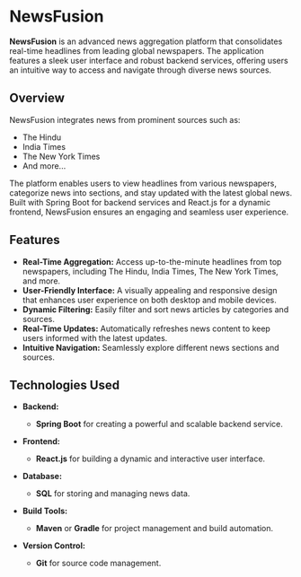 # NewsFusion

**NewsFusion** is an advanced news aggregation platform that consolidates real-time headlines from leading global newspapers. 
The application features a sleek user interface and robust backend services, offering users an intuitive way to access and navigate through diverse news sources.

## Overview

NewsFusion integrates news from prominent sources such as:
- The Hindu
- India Times
- The New York Times
- And more...

The platform enables users to view headlines from various newspapers, categorize news into sections, and stay updated with the latest global news. 
Built with Spring Boot for backend services and React.js for a dynamic frontend, NewsFusion ensures an engaging and seamless user experience.

## Features

- **Real-Time Aggregation:** Access up-to-the-minute headlines from top newspapers, including The Hindu, India Times, The New York Times, and more.
- **User-Friendly Interface:** A visually appealing and responsive design that enhances user experience on both desktop and mobile devices.
- **Dynamic Filtering:** Easily filter and sort news articles by categories and sources.
- **Real-Time Updates:** Automatically refreshes news content to keep users informed with the latest updates.
- **Intuitive Navigation:** Seamlessly explore different news sections and sources.

## Technologies Used

- **Backend:** 
  - **Spring Boot** for creating a powerful and scalable backend service.

- **Frontend:** 
  - **React.js** for building a dynamic and interactive user interface.

- **Database:** 
  - **SQL** for storing and managing news data.

- **Build Tools:** 
  - **Maven** or **Gradle** for project management and build automation.

- **Version Control:** 
  - **Git** for source code management.

